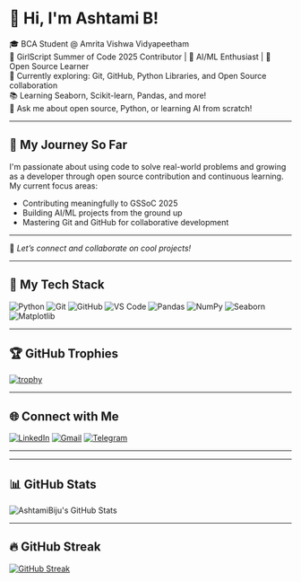 # 👋 Hi, I'm Ashtami B!

🎓 BCA Student @ Amrita Vishwa Vidyapeetham  
🌟 GirlScript Summer of Code 2025 Contributor | 🤖 AI/ML Enthusiast | 🧠 Open Source Learner  
🔭 Currently exploring: Git, GitHub, Python Libraries, and Open Source collaboration  
📚 Learning Seaborn, Scikit-learn, Pandas, and more!  
💬 Ask me about open source, Python, or learning AI from scratch!

---

## 🚀 My Journey So Far
I'm passionate about using code to solve real-world problems and growing as a developer through open source contribution and continuous learning.  
My current focus areas:
- Contributing meaningfully to GSSoC 2025
- Building AI/ML projects from the ground up
- Mastering Git and GitHub for collaborative development

---

📌 *Let’s connect and collaborate on cool projects!*

---

## 🧠 My Tech Stack

![Python](https://img.shields.io/badge/Python-3776AB?style=for-the-badge&logo=python&logoColor=white)
![Git](https://img.shields.io/badge/Git-F05032?style=for-the-badge&logo=git&logoColor=white)
![GitHub](https://img.shields.io/badge/GitHub-181717?style=for-the-badge&logo=github&logoColor=white)
![VS Code](https://img.shields.io/badge/VSCode-007ACC?style=for-the-badge&logo=visual-studio-code&logoColor=white)
![Pandas](https://img.shields.io/badge/Pandas-150458?style=for-the-badge&logo=pandas&logoColor=white)
![NumPy](https://img.shields.io/badge/Numpy-013243?style=for-the-badge&logo=numpy&logoColor=white)
![Seaborn](https://img.shields.io/badge/Seaborn-3776AB?style=for-the-badge&logo=python&logoColor=white)
![Matplotlib](https://img.shields.io/badge/Matplotlib-11557C?style=for-the-badge&logo=python&logoColor=white)

---

## 🏆 GitHub Trophies
[![trophy](https://github-profile-trophy.vercel.app/?username=AshtamiBiju&theme=algolia&no-frame=true&no-bg=true&margin-w=5)](https://github.com/ryo-ma/github-profile-trophy)

---

## 🌐 Connect with Me

[![LinkedIn](https://img.shields.io/badge/LinkedIn-blue?style=for-the-badge&logo=linkedin&logoColor=white)](https://www.linkedin.com/in/ashtami-b-3a9042323)
[![Gmail](https://img.shields.io/badge/Gmail-D14836?style=for-the-badge&logo=gmail&logoColor=white)](mailto:Ashtamibiju123@gmail.com)
[![Telegram](https://img.shields.io/badge/Telegram-2CA5E0?style=for-the-badge&logo=telegram&logoColor=white)](https://t.me/AshtamiB)

---

<!--
[![trophy](https://github-profile-trophy.vercel.app/?username=AshtamiBiju)](https://github.com/ryo-ma/github-profile-trophy)
-->

---

## 📊 GitHub Stats
![AshtamiBiju's GitHub Stats](https://github-readme-stats.vercel.app/api?username=AshtamiBiju&show_icons=true&theme=tokyonight)

---

## 🔥 GitHub Streak
[![GitHub Streak](https://streak-stats.demolab.com?user=AshtamiBiju&theme=tokyonight&hide_border=true)](https://git.io/streak-stats)
